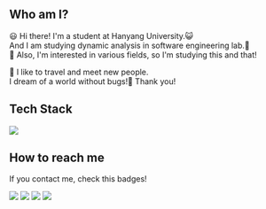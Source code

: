 Who am I?
---
😃 Hi there! I'm a student at Hanyang University.😺  
And I am studying dynamic analysis in software engineering lab.🏫  
🌃 Also, I'm interested in various fields, so I'm studying this and that!  


🗼 I like to travel and meet new people.  
I dream of a world without bugs!🐛 Thank you!


Tech Stack
---
<img src="https://img.shields.io/badge/C-A8B9CC?style=flat-square&logo=C&logoColor=FFFFFF"/>


How to reach me
---
If you contact me, check this badges!

<a href="https://sheepbelldoor.notion.site/Name-0465d23c84ba4c0db5e36052cb45cd72" target="_blank"><img src="https://img.shields.io/badge/My_Study-000000?style=flat-square&logo=Notion&logoColor=FFFFFF"/></a>
<a href="https://velog.io/@sheepbelldoor" target="_blank"><img src="https://img.shields.io/badge/sheepbelldoor.log-20C997?style=flat-square&logo=Velog&logoColor=FFFFFF"/></a>
<a href="https://instagram.com/sheep_bell_door_?igshid=YzgyMTM2MGM=" target="_blank"><img src="https://img.shields.io/badge/sheep_bell_door_-E4405F?style=flat-square&logo=Instagram&logoColor=FFFFFF"/></a>
<a href="https://mail.google.com/" target="_blank"><img src="https://img.shields.io/badge/sheepbelldoor.dev@gmail.com-EA4335?style=flat-square&logo=Gmail&logoColor=FFFFFF"/></a>
